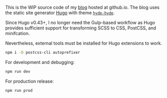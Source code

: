 This is the WIP source code of my [blog](https://htr3n.github.io) hosted at github.io. The blog uses the static site generator [Hugo](https://gohugo.io/) with theme [`hyde-hyde`](https://github.com/htr3n/hyde-hyde).

Since Hugo v0.43+, I no longer need the Gulp-based workflow as Hugo provides sufficient support for transforming SCSS to CSS, PostCSS, and minifcation.

Nevertheless, external tools must be installed for Hugo extensions to work.

```sh
npm i -D postcss-cli autoprefixer
```

For development and debugging:

```sh
npm run dev
```

For production release:

```sh
npm run prod
```